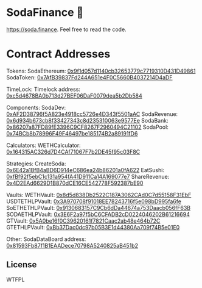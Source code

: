 # SodaFinance 🥤

https://soda.finance. Feel free to read the code.

# Contract Addresses

Tokens:
SodaEthereum: [0x9f1d057d1140cb32653779c7719310D431D49861](https://etherscan.io/address/0x9f1d057d1140cb32653779c7719310D431D49861)
SodaToken: [0x7AfB39837Fd244A651e4F0C5660B4037214D4aDF](https://etherscan.io/address/0x7AfB39837Fd244A651e4F0C5660B4037214D4aDF)

TimeLock:
Timelock address: [0xc5d4678BA0b713d27BEF06DaF0079dea5b2Db584](https://etherscan.io/address/0xc5d4678BA0b713d27BEF06DaF0079dea5b2Db584)

Components:
SodaDev: [0xAF2D38796f5A823e4918cc5726e4D343f5501aAC](https://etherscan.io/address/0xAF2D38796f5A823e4918cc5726e4D343f5501aAC)
SodaRevenue: [0x6d934b673cb8f33427343c8d235310063e9577Ee](https://etherscan.io/address/0x6d934b673cb8f33427343c8d235310063e9577Ee)
SodaBank: [0x86207a87FD89fE3396C9CF8267F2960494C21102](https://etherscan.io/address/0x86207a87FD89fE3396C9CF8267F2960494C21102)
SodaPool: [0x74BCb8b78996F49F46497be185174B2a89191fD6](https://etherscan.io/address/0x74BCb8b78996F49F46497be185174B2a89191fD6)

Calculators:
WETHCalculator: [0x164315AC326d7D4CAf71067F7b2DE45f95c03F8C](https://etherscan.io/address/0x164315AC326d7D4CAf71067F7b2DE45f95c03F8C)

Strategies:
CreateSoda: [0x6E42a1BfB4aBD6D914eC686ea24b86201a0fA622](https://etherscan.io/address/0x6E42a1BfB4aBD6D914eC686ea24b86201a0fA622)
EatSushi: [0xfBf92f5ebC1c131a954fA41D911Ca14A169077e7](https://etherscan.io/address/0xfBf92f5ebC1c131a954fA41D911Ca14A169077e7)
ShareRevenue: [0x4D2EAd6629D1B870dCE16CE542778F592387bE90](https://etherscan.io/address/0x4D2EAd6629D1B870dCE16CE542778F592387bE90)

Vaults:
WETHVault: [0x8d5d838Db2522C187A3062CAd0C7d55158F31EbF](https://etherscan.io/address/0x8d5d838Db2522C187A3062CAd0C7d55158F31EbF)
USDTETHLPVault: [0x3A970708f91018EE78243716f5e098bD995fa6fe](https://etherscan.io/address/0x3A970708f91018EE78243716f5e098bD995fa6fe)
SoETHETHLPVault: [0x9130683157C9Cb6dDa44674a753Daacb056fF63B](https://etherscan.io/address/0x9130683157C9Cb6dDa44674a753Daacb056fF63B)
SODAETHLPVault: [0x3E6F2a97f5bC6CFADB2cD0224046202B61216694](https://etherscan.io/address/0x3E6F2a97f5bC6CFADB2cD0224046202B61216694)
GTVault: [0x5A0be16f0C39620161f7821Caac2ab48e464b72C](https://etherscan.io/address/0x5A0be16f0C39620161f7821Caac2ab48e464b72C)
GTETHLPVault: [0xBb37Dac0dc97b05B3E1d44380Aa709f74B5e01E0](https://etherscan.io/address/0xBb37Dac0dc97b05B3E1d44380Aa709f74B5e01E0)

Other:
SodaDataBoard address: [0x81593Fb87f1B1EAADece70798A5240825aB451b2](https://etherscan.io/address/0x81593Fb87f1B1EAADece70798A5240825aB451b2)

## License

WTFPL
